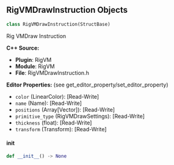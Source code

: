 ## RigVMDrawInstruction Objects

```python
class RigVMDrawInstruction(StructBase)
```

Rig VMDraw Instruction

**C++ Source:**

- **Plugin**: RigVM
- **Module**: RigVM
- **File**: RigVMDrawInstruction.h

**Editor Properties:** (see get_editor_property/set_editor_property)

- ``color`` (LinearColor):  [Read-Write]
- ``name`` (Name):  [Read-Write]
- ``positions`` (Array[Vector]):  [Read-Write]
- ``primitive_type`` (RigVMDrawSettings):  [Read-Write]
- ``thickness`` (float):  [Read-Write]
- ``transform`` (Transform):  [Read-Write]

<a id="unreal.RigVMDrawInstruction.__init__"></a>

#### __init__

```python
def __init__() -> None
```

<a id="unreal.ControlRigDrawInstruction"></a>